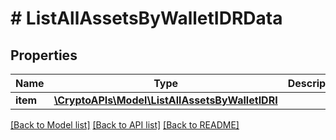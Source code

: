# # ListAllAssetsByWalletIDRData

## Properties

Name | Type | Description | Notes
------------ | ------------- | ------------- | -------------
**item** | [**\CryptoAPIs\Model\ListAllAssetsByWalletIDRI**](ListAllAssetsByWalletIDRI.md) |  |

[[Back to Model list]](../../README.md#models) [[Back to API list]](../../README.md#endpoints) [[Back to README]](../../README.md)
